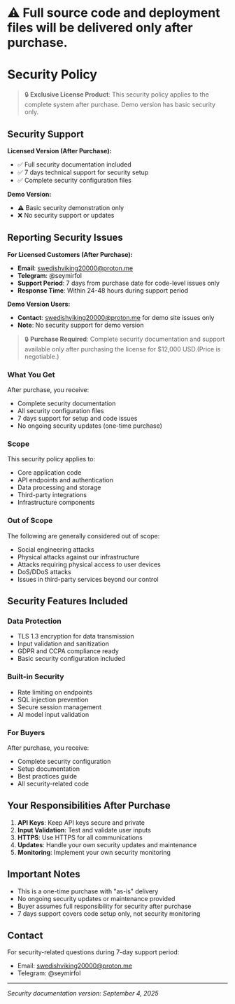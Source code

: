 # ⚠️ Full source code and deployment files will be delivered only after purchase.

# Security Policy

> 🔒 **Exclusive License Product**: This security policy applies to the complete system after purchase. Demo version has basic security only.

## Security Support

**Licensed Version (After Purchase):**
- ✅ Full security documentation included
- ✅ 7 days technical support for security setup
- ✅ Complete security configuration files

**Demo Version:**
- ⚠️ Basic security demonstration only
- ❌ No security support or updates

## Reporting Security Issues

**For Licensed Customers (After Purchase):**
- **Email**: swedishviking20000@proton.me  
- **Telegram**: @seymirfol
- **Support Period**: 7 days from purchase date for code-level issues only
- **Response Time**: Within 24-48 hours during support period

**Demo Version Users:**
- **Contact**: swedishviking20000@proton.me for demo site issues only
- **Note**: No security support for demo version

> 🔒 **Purchase Required**: Complete security documentation and support available only after purchasing the license for $12,000 USD.(Price is negotiable.)

### What You Get

After purchase, you receive:
- Complete security documentation
- All security configuration files
- 7 days support for setup and code issues
- No ongoing security updates (one-time purchase)

### Scope

This security policy applies to:
- Core application code
- API endpoints and authentication
- Data processing and storage
- Third-party integrations
- Infrastructure components

### Out of Scope

The following are generally considered out of scope:
- Social engineering attacks
- Physical attacks against our infrastructure
- Attacks requiring physical access to user devices
- DoS/DDoS attacks
- Issues in third-party services beyond our control

## Security Features Included

### Data Protection
- TLS 1.3 encryption for data transmission
- Input validation and sanitization
- GDPR and CCPA compliance ready
- Basic security configuration included

### Built-in Security
- Rate limiting on endpoints
- SQL injection prevention
- Secure session management
- AI model input validation

### For Buyers
After purchase, you receive:
- Complete security configuration
- Setup documentation
- Best practices guide
- All security-related code

## Your Responsibilities After Purchase

1. **API Keys**: Keep API keys secure and private
2. **Input Validation**: Test and validate user inputs
3. **HTTPS**: Use HTTPS for all communications
4. **Updates**: Handle your own security updates and maintenance
5. **Monitoring**: Implement your own security monitoring

## Important Notes

- This is a one-time purchase with "as-is" delivery
- No ongoing security updates or maintenance provided
- Buyer assumes full responsibility for security after purchase
- 7 days support covers code setup only, not security monitoring

## Contact

For security-related questions during 7-day support period:
- Email: swedishviking20000@proton.me
- Telegram: @seymirfol

---

*Security documentation version: September 4, 2025*
